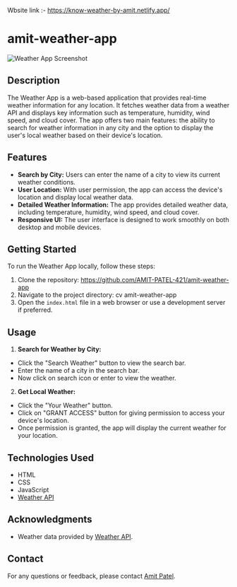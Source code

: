 Wbsite link :- https://know-weather-by-amit.netlify.app/
# amit-weather-app

![Weather App Screenshot](weather.png)


## Description
The Weather App is a web-based application that provides real-time weather information for any location. It fetches weather data from a weather API and displays key information such as temperature, humidity, wind speed, and cloud cover. The app offers two main features: the ability to search for weather information in any city and the option to display the user's local weather based on their device's location.

## Features
- **Search by City:** Users can enter the name of a city to view its current weather conditions.
- **User Location:** With user permission, the app can access the device's location and display local weather data.
- **Detailed Weather Information:** The app provides detailed weather data, including temperature, humidity, wind speed, and cloud cover.
- **Responsive UI:** The user interface is designed to work smoothly on both desktop and mobile devices.

## Getting Started
To run the Weather App locally, follow these steps:

1. Clone the repository: https://github.com/AMIT-PATEL-421/amit-weather-app
2. Navigate to the project directory: cv amit-weather-app
3. Open the `index.html` file in a web browser or use a development server if preferred.

## Usage
1. **Search for Weather by City:**
- Click the "Search Weather" button to view the search bar.
- Enter the name of a city in the search bar.
- Now click on search icon or enter to view the weather.

2. **Get Local Weather:**
- Click the "Your Weather" button.
- Click on "GRANT ACCESS" button for giving permission to access your device's location.
- Once permission is granted, the app will display the current weather for your location.

## Technologies Used
- HTML
- CSS
- JavaScript
- [Weather API](https://openweathermap.org/api)


## Acknowledgments
- Weather data provided by [Weather API](https://openweathermap.org/api).

## Contact
For any questions or feedback, please contact [ Amit Patel](amitpatel04aug2002@gmail.com).


   
